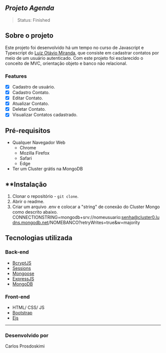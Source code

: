 ## _Projeto Agenda_

> Status: Finished

## Sobre o projeto

Este projeto foi desenvolvido há um tempo no curso de Javascript e Typescript do [Luiz Otávio Miranda](https://twitter.com/otaviomirandabr), que consiste em cadastrar contatos por meio de um usuário autenticado. Com este projeto foi esclarecido o conceito de MVC, orientação objeto e banco não relacional.

### Features

- [x] Cadastro de usuário.
- [x] Cadastro Contato.
- [x] Editar Contato.
- [x] Atualizar Contato.
- [x] Deletar Contato.
- [x] Visualizar Contatos cadastrado.

## Pré-requisitos

- Qualquer Navegador Web
  - Chrome
  - Mozilla Firefox
  - Safari
  - Edge
- Ter um Cluster grátis na MongoDB

## \*\*Instalação

1. Clonar o repositório - `git clone`.
2. Abrir o readme.
3. Criar um arquivo .env e colocar a "string" de conexão do Cluster Mongo como descrito abaixo.
   CONNECTIONSTRING=mongodb+srv://nomeusuario:senha@cluster0.ludns.mongodb.net/NOMEBANCO?retryWrites=true&w=majority

## Tecnologias utilizada

### Back-end

- [BcryptJS](https://www.npmjs.com/package/bcryptjs)
- [Sessions](https://www.npmjs.com/package/connect-flash)
- [Mongoose](https://mongoosejs.com/)
- [ExpressJS](https://expressjs.com/pt-br/)
- [MongoDB](https://www.mongodb.com/cloud/atlas/lp/try2?utm_source=google&utm_campaign=gs_americas_brazil_search_core_brand_atlas_desktop&utm_term=mongodb&utm_medium=cpc_paid_search&utm_ad=e&utm_ad_campaign_id=12212624308&gclid=EAIaIQobChMIxv3blbSE8gIVmP6zCh2MqAHoEAAYASAAEgLc3fD_BwE)

### Front-end

- HTML/ CSS/ JS
- [Bootstrap](https://getbootstrap.com/)
- [Ejs](https://ejs.co/)

---

### Desenvolvido por

Carlos Prosdoskimi

